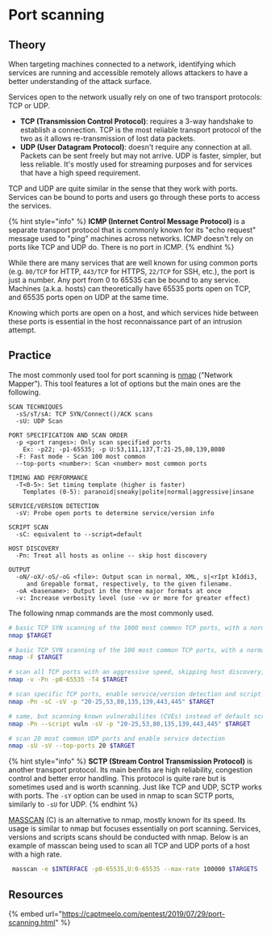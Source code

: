 # Port scanning

## Theory

When targeting machines connected to a network, identifying which services are running and accessible remotely allows attackers to have a better understanding of the attack surface.

Services open to the network usually rely on one of two transport protocols: TCP or UDP.

* **TCP (Transmission Control Protocol)**: requires a 3-way handshake to establish a connection. TCP is the most reliable transport protocol of the two as it allows re-transmission of lost data packets.
* **UDP (User Datagram Protocol)**: doesn't require any connection at all. Packets can be sent freely but may not arrive. UDP is faster, simpler, but less reliable. It's mostly used for streaming purposes and for services that have a high speed requirement.

TCP and UDP are quite similar in the sense that they work with ports. Services can be bound to ports and users go through these ports to access the services.

{% hint style="info" %}
**ICMP (Internet Control Message Protocol)** is a separate transport protocol that is commonly known for its "echo request" message used to "ping" machines across networks. ICMP doesn't rely on ports like TCP and UDP do. There is no port in ICMP.
{% endhint %}

While there are many services that are well known for using common ports (e.g. `80/TCP` for HTTP, `443/TCP` for HTTPS, `22/TCP` for SSH, etc.), the port is just a number. Any port from 0 to 65535 can be bound to any service. Machines (a.k.a. hosts) can theoretically have 65535 ports open on TCP, and 65535 ports open on UDP at the same time.

Knowing which ports are open on a host, and which services hide between these ports is essential in the host reconnaissance part of an intrusion attempt.

## Practice

The most commonly used tool for port scanning is [nmap](https://nmap.org) ("Network Mapper"). This tool features a lot of options but the main ones are the following.

```
SCAN TECHNIQUES
  -sS/sT/sA: TCP SYN/Connect()/ACK scans
  -sU: UDP Scan

PORT SPECIFICATION AND SCAN ORDER
  -p <port ranges>: Only scan specified ports
    Ex: -p22; -p1-65535; -p U:53,111,137,T:21-25,80,139,8080
  -F: Fast mode - Scan 100 most common
  --top-ports <number>: Scan <number> most common ports
  
TIMING AND PERFORMANCE
  -T<0-5>: Set timing template (higher is faster)
    Templates (0-5): paranoid|sneaky|polite|normal|aggressive|insane 

SERVICE/VERSION DETECTION
  -sV: Probe open ports to determine service/version info
  
SCRIPT SCAN
  -sC: equivalent to --script=default

HOST DISCOVERY
  -Pn: Treat all hosts as online -- skip host discovery

OUTPUT
  -oN/-oX/-oS/-oG <file>: Output scan in normal, XML, s|<rIpt kIddi3,
     and Grepable format, respectively, to the given filename.
  -oA <basename>: Output in the three major formats at once
  -v: Increase verbosity level (use -vv or more for greater effect)
```

The following nmap commands are the most commonly used.

```bash
# basic TCP SYN scanning of the 1000 most common TCP ports, with a normal speed
nmap $TARGET

# basic TCP SYN scanning of the 100 most common TCP ports, with a normal speed
nmap -F $TARGET

# scan all TCP ports with an aggressive speed, skipping host discovery, adding verbosity
nmap -v -Pn -p0-65535 -T4 $TARGET

# scan specific TCP ports, enable service/version detection and script scanning, skipping host discovery, with an aggressive speed
nmap -Pn -sC -sV -p "20-25,53,80,135,139,443,445" $TARGET

# same, but scanning known vulnerabilites (CVEs) instead of default scripts
nmap -Pn --script vuln -sV -p "20-25,53,80,135,139,443,445" $TARGET

# scan 20 most common UDP ports and enable service detection
nmap -sU -sV --top-ports 20 $TARGET
```

{% hint style="info" %}
**SCTP (Stream Control Transmission Protocol)** is another transport protocol. Its main benfits are high reliability, congestion control and better error handling. This protocol is quite rare but is sometimes used and is worth scanning. Just like TCP and UDP, SCTP works with ports. The `-sY` option can be used in nmap to scan SCTP ports, similarly to `-sU` for UDP.
{% endhint %}

[MASSCAN](https://github.com/robertdavidgraham/masscan) (C) is an alternative to nmap, mostly known for its speed. Its usage is similar to nmap but focuses essentially on port scanning. Services, versions and scripts scans should be conducted with nmap. Below is an example of masscan being used to scan all TCP and UDP ports of a host with a high rate.

```bash
 masscan -e $INTERFACE -p0-65535,U:0-65535 --max-rate 100000 $TARGETS
```

## Resources

{% embed url="https://captmeelo.com/pentest/2019/07/29/port-scanning.html" %}
